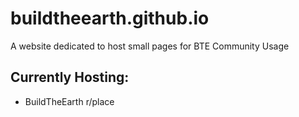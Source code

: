 # buildtheearth.github.io
A website dedicated to host small pages for BTE Community Usage

## Currently Hosting:
- BuildTheEarth r/place
